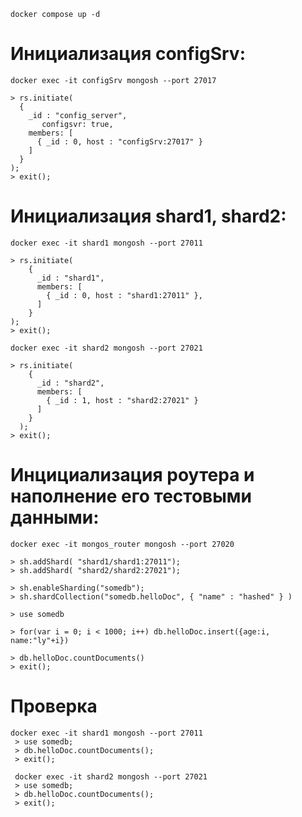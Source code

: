 ```shell
docker compose up -d
```

# Инициализация configSrv:

```shell
docker exec -it configSrv mongosh --port 27017

> rs.initiate(
  {
    _id : "config_server",
       configsvr: true,
    members: [
      { _id : 0, host : "configSrv:27017" }
    ]
  }
);
> exit(); 
```


# Инициализация shard1, shard2:

```shell
docker exec -it shard1 mongosh --port 27011

> rs.initiate(
    {
      _id : "shard1",
      members: [
        { _id : 0, host : "shard1:27011" },
      ]
    }
);
> exit();

docker exec -it shard2 mongosh --port 27021

> rs.initiate(
    {
      _id : "shard2",
      members: [
        { _id : 1, host : "shard2:27021" }
      ]
    }
  );
> exit();
```

# Инцициализация роутера и наполнение его тестовыми данными:

```shell
docker exec -it mongos_router mongosh --port 27020

> sh.addShard( "shard1/shard1:27011");
> sh.addShard( "shard2/shard2:27021");

> sh.enableSharding("somedb");
> sh.shardCollection("somedb.helloDoc", { "name" : "hashed" } )

> use somedb

> for(var i = 0; i < 1000; i++) db.helloDoc.insert({age:i, name:"ly"+i})

> db.helloDoc.countDocuments() 
> exit(); 
```

# Проверка

```shell
docker exec -it shard1 mongosh --port 27011
 > use somedb;
 > db.helloDoc.countDocuments();
 > exit(); 

 docker exec -it shard2 mongosh --port 27021
 > use somedb;
 > db.helloDoc.countDocuments();
 > exit(); 
```
